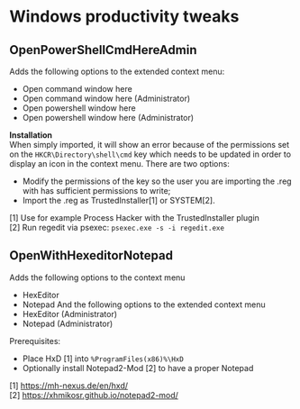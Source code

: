 # Windows productivity tweaks
## OpenPowerShellCmdHereAdmin
Adds the following options to the extended context menu:
* Open command window here
* Open command window here (Administrator)
* Open powershell window here
* Open powershell window here (Administrator)

**Installation**  
When simply imported, it will show an error because of the permissions set on the ```HKCR\Directory\shell\cmd``` key which needs to be updated in order to display an icon in the context menu.
There are two options:
* Modify the permissions of the key so the user you are importing the .reg with has sufficient permissions to write;
* Import the .reg as TrustedInstaller[1] or SYSTEM[2].


[1] Use for example Process Hacker with the TrustedInstaller plugin  
[2] Run regedit via psexec: ```psexec.exe -s -i regedit.exe```


## OpenWithHexeditorNotepad
Adds the following options to the context menu
* HexEditor
* Notepad
And the following options to the extended context menu
* HexEditor (Administrator)
* Notepad (Administrator)

Prerequisites:
* Place HxD [1] into ```%ProgramFiles(x86)%\HxD```
* Optionally install Notepad2-Mod [2] to have a proper Notepad


[1] https://mh-nexus.de/en/hxd/  
[2] https://xhmikosr.github.io/notepad2-mod/
